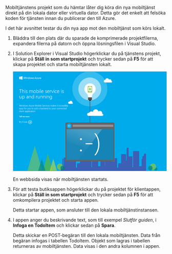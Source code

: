 
Mobiltjänstens projekt som du hämtar låter dig köra din nya mobiltjänst direkt på din lokala dator eller virtuella dator. Detta gör det enkelt att felsöka koden för tjänsten innan du publicerar den till Azure.

I det här avsnittet testar du din nya app mot den mobiltjänst som körs lokalt.

1. Bläddra till den plats där du sparade de komprimerade projektfilerna, expandera filerna på datorn och öppna lösningsfilen i Visual Studio.

2. I Solution Explorer i Visual Studio högerklickar du på tjänstens projekt, klickar på **Ställ in som startprojekt** och trycker sedan på **F5** för att skapa projektet och starta mobiltjänsten lokalt.

    ![](./media/mobile-services-dotnet-backend-test-local-service-dotnet/mobile-service-startup.png)

    En webbsida visas när mobiltjänsten startats.

3. För att testa butiksappen högerklickar du på projektet för klientappen, klickar på **Ställ in som startprojekt** och trycker sedan på **F5** för att omkompilera projektet och starta appen.

    Detta startar appen, som ansluter till den lokala mobiltjänstinstansen.   

4. I appen anger du beskrivande text, som till exempel _Slutför guiden_, i **Infoga en TodoItem** och klickar sedan på **Spara**.

    Detta skickar en POST-begäran till den lokala mobiltjänsten. Data från begäran infogas i tabellen TodoItem. Objekt som lagras i tabellen returneras av mobiltjänsten. Data visas i den andra kolumnen i appen.


<!--HONumber=Jun16_HO2-->



